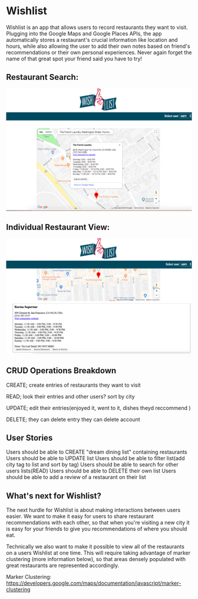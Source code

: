 # Wishlist

Wishlist is an app that allows users to record restaurants they want to visit. Plugging into the Google Maps and Google Places APIs, the app automatically stores a restaurant's crucial information like location and hours, while also allowing the user to add their own notes based on friend's recommendations or their own personal experiences. Never again forget the name of that great spot your friend said you have to try!

Restaurant Search:
----------------------------------------------------------------------------------------------
![RestaurantSearch](./screenshots/wishlist-restaurant-search.png "RestaurantSearch")

Individual Restaurant View:
----------------------------------------------------------------------------------------------
![RestaurantView](./screenshots/wishlist-restaurant-view.png "RestaurantView")

## CRUD Operations Breakdown
CREATE;
create entries of restaurants they want to visit


READ;
look their entries and other users?
sort by city


UPDATE;
edit their entries(enjoyed it, went to it, dishes theyd reccommend )


DELETE;
they can delete entry
they can delete account

## User Stories

Users should be able to CREATE "dream dining list" containing restaurants
Users should be able to UPDATE list
Users should be able to filter list(add city tag to list and sort by tag)
Users should be able to search for other users lists(READ)
Users should be able to DELETE their own list
Users should be able to add a review of a restaurant on their list

## What's next for Wishlist?

The next hurdle for Wishlist is about making interactions between users easier. We want to make it easy for users to share restaurant recommendations with each other, so that when you're visiting a new city it is easy for your friends to give you recommendations of where you should eat.


Technically we also want to make it possible to view all of the restaurants on a users Wishlist at one time. This will require taking advantage of marker clustering (more information below), so that areas densely populated with great restaurants are represented accordingly.

Marker Clustering:
https://developers.google.com/maps/documentation/javascript/marker-clustering


